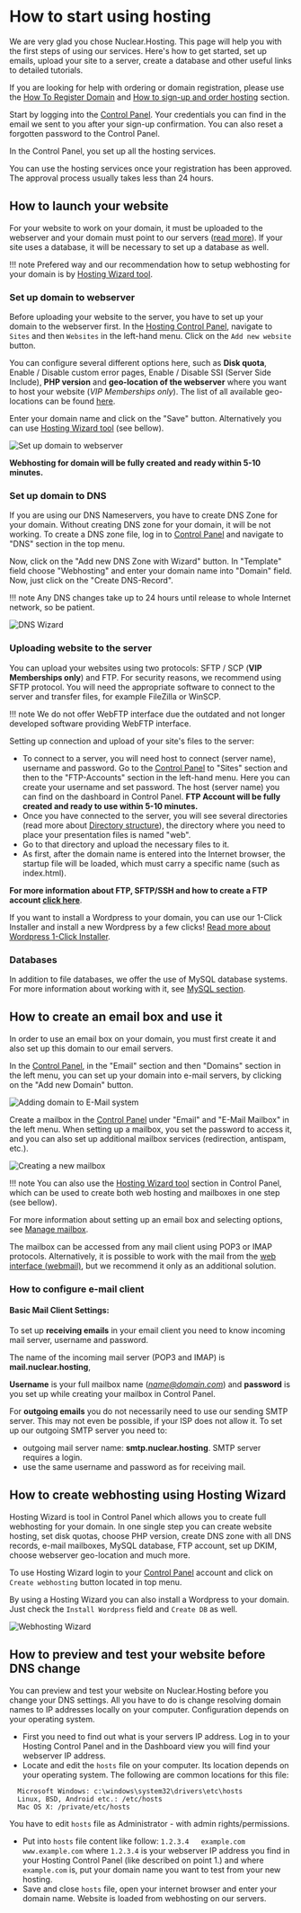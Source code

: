 # How to start using hosting

We are very glad you chose Nuclear.Hosting. This page will help you with the first steps of using our services. Here's how to get started, set up emails, upload your site to a server, create a database and other useful links to detailed tutorials.

If you are looking for help with ordering or domain registration, please use the [How To Register Domain](../domains/#how-to-get-your-domain-name) and [How to sign-up and order hosting](../how_to_signup) section.

Start by logging into the [Control Panel](https://my.nuclear.hosting). Your credentials you can find in the email we sent to you after your sign-up confirmation. You can also reset a forgotten password to the Control Panel.

In the Control Panel, you set up all the hosting services.

You can use the hosting services once your registration has been approved. The approval process usually takes less than 24 hours.

## How to launch your website

For your website to work on your domain, it must be uploaded to the webserver and your domain must point to our servers ([read more](../domains/#how-to-point-my-domain-to-nuclearhosting)). If your site uses a database, it will be necessary to set up a database as well.

!!! note
	Prefered way and our recommendation how to setup webhosting for your domain is by [Hosting Wizard tool](#how-to-create-webhosting-using-hosting-wizard).

### Set up domain to webserver

Before uploading your website to the server, you have to set up your domain to the webserver first. In the [Hosting Control Panel](https://my.nuclear.hosting), navigate to ```Sites``` and then ```Websites``` in the left-hand menu. Click on the ```Add new website``` button.

You can configure several different options here, such as **Disk quota**, Enable / Disable custom error pages, Enable / Disable SSI (Server Side Include), **PHP version** and **geo-location of the webserver** where you want to host your website (*VIP Memberships only*). The list of all available geo-locations can be found [here](../websites/#webservers-geo-locations).

Enter your domain name and click on the "Save" button. Alternatively you can use [Hosting Wizard tool](#how-to-create-webhosting-using-hosting-wizard) (see bellow).

![Set up domain to webserver](img/webdomain_add.png)

**Webhosting for domain will be fully created and ready within 5-10 minutes.**

### Set up domain to DNS

If you are using our DNS Nameservers, you have to create DNS Zone for your domain. Without creating DNS zone for your domain, it will be not working. To create a DNS zone file, log in to [Control Panel](https://my.nuclear.hosting) and navigate to "DNS" section in the top menu.

Now, click on the "Add new DNS Zone with Wizard" button. In "Template" field choose "Webhosting" and enter your domain name into "Domain" field. Now, just click on the "Create DNS-Record".

!!! note
	Any DNS changes take up to 24 hours until release to whole Internet network, so be patient.

![DNS Wizard](img/dns_wizard.png)

### Uploading website to the server

You can upload your websites using two protocols: SFTP / SCP (**VIP Memberships only**) and FTP. For security reasons, we recommend using SFTP protocol. You will need the appropriate software to connect to the server and transfer files, for example FileZilla or WinSCP.

!!! note
	We do not offer WebFTP interface due the outdated and not longer developed software providing WebFTP interface.

Setting up connection and upload of your site's files to the server:

  * To connect to a server, you will need host to connect (server name), username and password. Go to the [Control Panel](https://my.nuclear.hosting) to "Sites" section and then to the "FTP-Accounts" section in the left-hand menu. Here you can create your username and set password. The host (server name) you can find on the dashboard in Control Panel. **FTP Account will be fully created and ready to use within 5-10 minutes.**
  * Once you have connected to the server, you will see several directories (read more about [Directory structure](../files/#directory-structure)), the directory where you need to place your presentation files is named "web".
  * Go to that directory and upload the necessary files to it.
  * As first, after the domain name is entered into the Internet browser, the startup file will be loaded, which must carry a specific name (such as index.html).

**For more information about FTP, SFTP/SSH and how to create a FTP account [click here](../ftp)**.

If you want to install a Wordpress to your domain, you can use our 1-Click Installer and install a new Wordpress by a few clicks! [Read more about Wordpress 1-Click Installer](../wordpress).

### Databases

In addition to file databases, we offer the use of MySQL database systems. For more information about working with it, see [MySQL section](../mysql_databases/).

## How to create an email box and use it

In order to use an email box on your domain, you must first create it and also set up this domain to our email servers.

In the [Control Panel](https://my.nuclear.hosting), in the "Email" section and then "Domains" section in the left menu, you can set up your domain into e-mail servers, by clicking on the "Add new Domain" button.

![Adding domain to E-Mail system](img/emaildomain_add.png)

Create a mailbox in the [Control Panel](https://my.nuclear.hosting) under "Email" and "E-Mail Mailbox" in the left menu. When setting up a mailbox, you set the password to access it, and you can also set up additional mailbox services (redirection, antispam, etc.).

![Creating a new mailbox](img/creating_mailbox.png)

!!! note
	You can also use the [Hosting Wizard tool](#how-to-create-webhosting-using-hosting-wizard) section in Control Panel, which can be used to create both web hosting and mailboxes in one step (see bellow).

For more information about setting up an email box and selecting options, see [Manage mailbox](../emails/#managing-your-mailbox).

The mailbox can be accessed from any mail client using POP3 or IMAP protocols. Alternatively, it is possible to work with the mail from the [web interface (webmail)](https://webmail.nuclear.hosting), but we recommend it only as an additional solution.

### How to configure e-mail client

#### Basic Mail Client Settings:

To set up **receiving emails** in your email client you need to know incoming mail server, username and password.

The name of the incoming mail server (POP3 and IMAP) is **mail.nuclear.hosting**,

**Username** is your full mailbox name (*name@domain.com*) and **password** is you set up while creating your mailbox in Control Panel.

For **outgoing emails** you do not necessarily need to use our sending SMTP server. This may not even be possible, if your ISP does not allow it. To set up our outgoing SMTP server you need to:

 * outgoing mail server name: **smtp.nuclear.hosting**. SMTP server requires a login.
 * use the same username and password as for receiving mail.

## How to create webhosting using Hosting Wizard

Hosting Wizard is tool in Control Panel which allows you to create full webhosting for your domain. In one single step you can create website hosting, set disk quotas, choose PHP version, create DNS zone with all DNS records, e-mail mailboxes, MySQL database, FTP account, set up DKIM, choose webserver geo-location and much more.

To use Hosting Wizard login to your [Control Panel](https://my.nuclear.hosting) account and click on ```Create webhosting``` button located in top menu.

By using a Hosting Wizard you can also install a Wordpress to your domain. Just check the ```Install Wordpress``` field and ```Create DB``` as well.

![Webhosting Wizard](img/webhosting_wizard.png)

## How to preview and test your website before DNS change

You can preview and test your website on Nuclear.Hosting before you change your DNS settings. All you have to do is change resolving domain names to IP addresses locally on your computer. Configuration depends on your operating system.

  - First you need to find out what is your servers IP address. Log in to your Hosting Control Panel and in the Dashboard view you will find your webserver IP address.
  - Locate and edit the ```hosts``` file on your computer. Its location depends on your operating system. The following are common locations for this file:
```
  Microsoft Windows: c:\windows\system32\drivers\etc\hosts
  Linux, BSD, Android etc.: /etc/hosts
  Mac OS X: /private/etc/hosts
```
  You have to edit ```hosts``` file as Administrator - with admin rights/permissions.

  - Put into ```hosts``` file content like follow: ```1.2.3.4	example.com www.example.com``` where ```1.2.3.4``` is your webserver IP address you find in your Hosting Control Panel (like described on point 1.) and where ```example.com``` is, put your domain name you want to test from your new hosting.
  - Save and close ```hosts``` file, open your internet browser and enter your domain name. Website is loaded from webhosting on our servers.